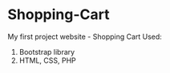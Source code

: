 # Shopping-Cart
My first project website - Shopping Cart
Used:
1. Bootstrap library
2. HTML, CSS, PHP
